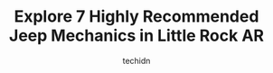 ---
layout: ampstory
image: https://images.unsplash.com/photo-1494976351278-20cf4a33d65b?ixlib=rb-4.0.3&ixid=MnwxMjA3fDB8MHxwaG90by1wYWdlfHx8fGVufDB8fHx8&auto=format&fit=crop&w=640&h=853&q=80
author: techidn
featured: false
description: Discover the 7 best Jeep Mechanic in Little Rock AR, USA and ensure your vehicle receives the highest quality of care. These trusted professionals are known for their skill, knowledge, and d
title: Explore 7 Highly Recommended Jeep Mechanics in Little Rock AR
cover:
   title: Explore 7 Highly Recommended Jeep Mechanics in Little Rock AR
   subtitle: Rickpate
   background: https://images.unsplash.com/photo-1494976351278-20cf4a33d65b?ixlib=rb-4.0.3&ixid=MnwxMjA3fDB8MHxwaG90by1wYWdlfHx8fGVufDB8fHx8&auto=format&fit=crop&w=640&h=853&q=80

pages: 
 - layout: thirds
   top: <h1>#1 Precision Tune Auto Care</h1>
   bottom: "<p>After having new tires installed, I went straight to this shop for a 4 wheel alignment plus when driving my steering wheel would sit at a right angle therefore i really n</p>"
   background: https://www.knot35.com/toplist/wp-content/uploads/2023/06/best-jeep-mechanic-1-in-little-rock-ar-1685836465.jpeg
   backgroundblur: true
 - layout: thirds
   top: <h1>#2 Kittles Garage</h1>
   bottom: "<p>1300 N Poplar St, North Little Rock, AR 72114, United States</p>"
   background: https://www.knot35.com/toplist/wp-content/uploads/2023/06/best-jeep-mechanic-2-in-little-rock-ar-1685836466.jpeg
   cta:
      link: https://www.knot35.com/toplist/explore-7-highly-recommended-jeep-mechanics-in-little-rock-ar/
      text: Explore 7 Highly Recommended Jeep Mechanics in Little Rock AR
 - layout: thirds
   top: <h1>#3 Firestone Complete Auto Care</h1>
   bottom: "<p>920 W 3rd St, Little Rock, AR 72201, United States</p>"
   background: https://www.knot35.com/toplist/wp-content/uploads/2023/06/best-jeep-mechanic-3-in-little-rock-ar-1685836466.jpeg
   cta:
      link: https://www.knot35.com/toplist/explore-7-highly-recommended-jeep-mechanics-in-little-rock-ar/
      text: Explore 7 Highly Recommended Jeep Mechanics in Little Rock AR
 - layout: thirds
   top: <h1>#4 Parkway Automotive</h1>
   bottom: "<p>708 Kirk Rd, Little Rock, AR 72223, United States</p>"
   background: https://images.unsplash.com/photo-1609083590460-7b8cc0ca65f8?ixlib=rb-4.0.3&ixid=MnwxMjA3fDB8MHxwaG90by1wYWdlfHx8fGVufDB8fHx8&auto=format&fit=crop&w=640&h=853&q=80
   cta:
      link: https://www.knot35.com/toplist/explore-7-highly-recommended-jeep-mechanics-in-little-rock-ar/
      text: Explore 7 Highly Recommended Jeep Mechanics in Little Rock AR
 - layout: thirds
   top: <h1>#5 Joes Garage</h1>
   bottom: "<p>5601 Crystal Hill Rd, North Little Rock, AR 72118, United States</p>"
   background: https://images.unsplash.com/photo-1604871000636-074fa5117945?ixlib=rb-4.0.3&ixid=MnwxMjA3fDB8MHxwaG90by1wYWdlfHx8fGVufDB8fHx8&auto=format&fit=crop&w=640&h=853&q=80
   cta:
      link: https://www.knot35.com/toplist/explore-7-highly-recommended-jeep-mechanics-in-little-rock-ar/
      text: Explore 7 Highly Recommended Jeep Mechanics in Little Rock AR
 - layout: thirds
   top: <h1>#6 Christian Brothers Automotive West Little Rock</h1>
   bottom: "<p>15516 Chenal Pkwy, Little Rock, AR 72211, United States</p>"
   background: https://images.unsplash.com/photo-1547366785-564103df7e13?ixlib=rb-4.0.3&ixid=MnwxMjA3fDB8MHxwaG90by1wYWdlfHx8fGVufDB8fHx8&auto=format&fit=crop&w=640&h=853&q=80
   cta:
      link: https://www.knot35.com/toplist/explore-7-highly-recommended-jeep-mechanics-in-little-rock-ar/
      text: Explore 7 Highly Recommended Jeep Mechanics in Little Rock AR
 - layout: thirds
   top: <h1>#7 Three-Star Muffler Shop</h1>
   bottom: "<p>5400 Asher Ave, Little Rock, AR 72204, United States</p>"
   background: https://plus.unsplash.com/premium_photo-1664640458616-3c74f8cb4589?ixlib=rb-4.0.3&ixid=MnwxMjA3fDB8MHxwaG90by1wYWdlfHx8fGVufDB8fHx8&auto=format&fit=crop&w=640&h=853&q=80
   cta:
      link: https://www.knot35.com/toplist/explore-7-highly-recommended-jeep-mechanics-in-little-rock-ar/
      text: Explore 7 Highly Recommended Jeep Mechanics in Little Rock AR
 - layout: thirds
   middle: Continue reading...
   background: https://images.unsplash.com/photo-1608501821300-4f99e58bba77?ixlib=rb-4.0.3&ixid=MnwxMjA3fDB8MHxwaG90by1wYWdlfHx8fGVufDB8fHx8&auto=format&fit=crop&w=640&h=853&q=80
   cta:
      link: https://www.knot35.com/toplist/explore-7-highly-recommended-jeep-mechanics-in-little-rock-ar/
      text: Explore 7 Highly Recommended Jeep Mechanics in Little Rock AR
      
---